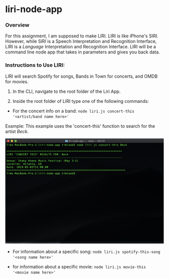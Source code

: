 # liri-node-app

### Overview

For this assignment, I am supposed to make LIRI. LIRI is like iPhone's SIRI. However, while SIRI is a Speech Interpretation and Recognition Interface, LIRI is a _Language_ Interpretation and Recognition Interface. LIRI will be a command line node app that takes in parameters and gives you back data.

### Instructions to Use LIRI:

LIRI will search Spotify for songs, Bands in Town for concerts, and OMDB for movies.

1. In the CLI, navigate to the root folder of the Liri App.

2. Inside the root folder of LIRI type one of the following commands:

  * For the concert info on a band: `node liri.js concert-this '<artist/band name here>'`

  Example: This example uses the 'concert-this' function to search for the artist _Beck_.

![concert-this example](images/concert-this_example.png)

  * For information about a specific song: `node liri.js spotify-this-song '<song name here>'`

  * for information about a specific movie: `node liri.js movie-this '<movie name here>'`




